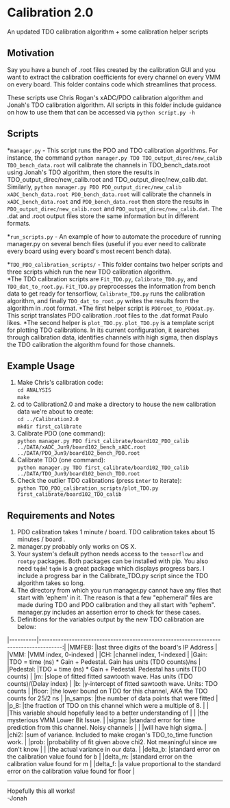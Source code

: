 # Calibration 2.0 #
An updated TDO calibration algorithm + some calibration helper scripts


## Motivation
Say you have a bunch of .root files created by the calibration GUI and you 
want to extract the calibration coefficients for every channel on every VMM on every board. This folder contains code which streamlines that process. 

These scripts use Chris Rogan's xADC/PDO calibration algorithm and Jonah's TDO calibration algorithm. All scripts in this folder include guidance on how to use them that can be accessed via `python script.py -h`

## Scripts
*`manager.py` - This script runs the PDO and TDO calibration algorithms. For instance, the command `python manager.py TDO TDO_output_direc/new_calib TDO_bench_data.root` will calibrate the channels in TDO_bench_data.root using Jonah's TDO algorithm, then store the results in TDO_output_direc/new_calib.root and TDO_output_direc/new_calib.dat. Similarly, `python manager.py PDO PDO_output_direc/new_calib xADC_bench_data.root PDO_bench_data.root` will calibrate the channels in `xADC_bench_data.root` and `PDO_bench_data.root` then store the results in `PDO_output_direc/new_calib.root` and `PDO_output_direc/new_calib.dat`. The .dat and .root output files store the same information but in different formats.

*`run_scripts.py` - An example of how to automate the procedure of running manager.py on several bench files (useful if you ever need to calibrate every board using every board's most recent bench data).

*`TDO_PDO_calibration_scripts/` - This folder contains two helper scripts and three scripts which run the new TDO calibration algorithm.  
  *The TDO calibration scripts are `Fit_TDO.py`, `Calibrate_TDO.py`, and `TDO_dat_to_root.py`. `Fit_TDO.py` preprocesses the information from bench data to get ready for tensorflow, `Calibrate_TDO.py` runs the calibration algorithm, and finally `TDO_dat_to_root.py` writes the results from the algorithm in .root format.
  *The first helper script is `PDOroot_to_PDOdat.py`. This script translates PDO calibration .root files to the .dat format Paulo likes. 
  *The second helper is `plot_TDO.py`. `plot_TDO.py` is a template script for plotting TDO calibrations. In its current configuration, it searches through calibration data, identifies channels with high sigma, then displays the TDO calibration the algorithm found for those channels.

## Example Usage
1. Make Chris's calibration code:   
`cd ANALYSIS`  
`make`  
2. cd to Calibration2.0 and make a directory to house the new calibration data we're about to create:   
`cd ../Calibration2.0`  
`mkdir first_calibrate`  
3. Calibrate PDO (one command):  
`python manager.py PDO first_calibrate/board102_PDO_calib ../DATA/xADC_Jun9/board102_bench_xADC.root ../DATA/PDO_Jun9/board102_bench_PDO.root`  
4. Calibrate TDO (one command):   
`python manager.py TDO first_calibrate/board102_TDO_calib ../DATA/TDO_Jun9/board102_bench_TDO.root`  
5. Check the outlier TDO calibrations (press `Enter` to iterate):  
`python TDO_PDO_calibration_scripts/plot_TDO.py first_calibrate/board102_TDO_calib`  

## Requirements and Notes
1. PDO calibration takes 1 minute / board. TDO calibration takes about 15 minutes / board .
2. manager.py probably only works on OS X. 
3. Your system's default python needs access to the `tensorflow` and `rootpy` packages. Both packages can be installed with pip. You also need `tqdm`! `tqdm` is a great package which displays progress bars. I include a progress bar in the Calibrate_TDO.py script since the TDO algorithm takes so long.
4. The directory from which you run manager.py cannot have any files that start with 'ephem' in it. The reason is that a few "ephemeral" files are made during TDO and PDO calibration and they all start with "ephem". manager.py includes an assertion error to check for these cases.
5. Definitions for the variables output by the new TDO calibration are below:  


|----------|--------------------------------------------------------------------------------------:|
|MMFE8:    |last three digits of the board's IP Address                                            |
|VMM:      |VMM index, 0-indexed                                                                   |
|CH:       |channel index, 1-indexed                                                               |
|Gain:     |TDO = time (ns) * Gain + Pedestal. Gain has units (TDO counts)/ns                      |
|Pedestal: |TDO = time (ns) * Gain + Pedestal. Pedestal has units (TDO counts)                     |
|m:        |slope of fitted fitted sawtooth wave. Has units (TDO counts)/(Delay index)             |
|b:        |y-intercept of fitted sawtooth wave. Units: TDO counts                                 |
|floor:    |the lower bound on TDO for this channel, AKA the TDO counts for 25/2 ns                |
|n_samps:  |the number of data points that were fitted                                             |
|p_8:      |the fraction of TDO on this channel which were a multiple of 8.                        |
|          |This variable should hopefully lead to a better understanding of                       |
|          |the mysterious VMM Lower Bit Issue.                                                    |
|sigma:    |standard error for time prediction from this channel. Noisy channels                   |
|          |will have high sigma.                                                                  |
|chi2:     |sum of variance. Included to make crogan's TDO_to_time function work.                  |
|prob:     |probability of fit given above chi2. Not meaningful since we don't know                |
|          |the actual variance in our data.                                                       |
|delta_b:  |standard error on the calibration value found for b                                    |
|delta_m:  |standard error on the calibration value found for m                                    |
|delta_f:  |a value proportional to the standard error on the calibration value found for floor    |

---

Hopefully this all works!  
-Jonah
